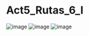 # Act5_Rutas_6_I
![image](https://github.com/user-attachments/assets/3b347e4e-4e39-4f89-9276-a5f14a3b602c)
![image](https://github.com/user-attachments/assets/870f6604-21bf-4397-901d-230ce41e95d7)
![image](https://github.com/user-attachments/assets/53bfbe8d-abed-45ac-92f9-bf6aa63e3207)



